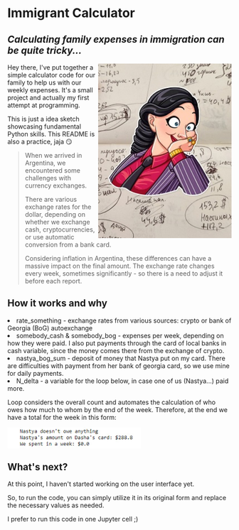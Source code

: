 # Immigrant Calculator
## _Calculating family expenses in immigration can be quite tricky..._
<img align="right" src="https://github.com/Neuka/ImmigrantCalculator/blob/main/photo_2023-07-21_13-35-34.jpg" width=300 />

Hey there,
I've put together a simple calculator code for our family to help us with our weekly expenses. It's a small project and actually my first attempt at programming.

This is just a idea sketch showcasing fundamental Python skills. 
This README is also a practice, jaja 😏


> When we arrived in Argentina, we encountered some challenges with currency exchanges.
> 
> There are various exchange rates for the dollar, depending on whether we exchange cash, cryptocurrencies, or use automatic conversion from a bank card.
> 
> Considering inflation in Argentina, these differences can have a massive impact on the final amount. The exchange rate changes every week, sometimes significantly - so there is a need to adjust it before each report.

## How it works and why

<li>rate_something - exchange rates from various sources: crypto or bank of Georgia (BoG) autoexchange</li>

<li>somebody_cash & somebody_bog - expenses per week, depending on how they were paid. I also put payments through the card of local banks in cash variable, since the money comes there from the exchange of crypto.</li>

<li>nastya_bog_sum - deposit of money that Nastya put on my card. There are difficulties with payment from her bank of georgia card, so we use mine for daily payments.</li>

<li>N_delta - a variable for the loop below, in case one of us (Nastya...) paid more.</li>

Loop considers the overall count and automates the calculation of who owes how much to whom by the end of the week.
Therefore, at the end we have a total for the week in this form:

<img align="center" src="https://github.com/Neuka/ImmigrantCalculator/blob/main/result%20of%20work.jpg" width=300 />

## What's next?

At this point, I haven't started working on the user interface yet. 

So, to run the code, you can simply utilize it in its original form and replace the necessary values as needed.

I prefer to run this code in one Jupyter cell ;)
